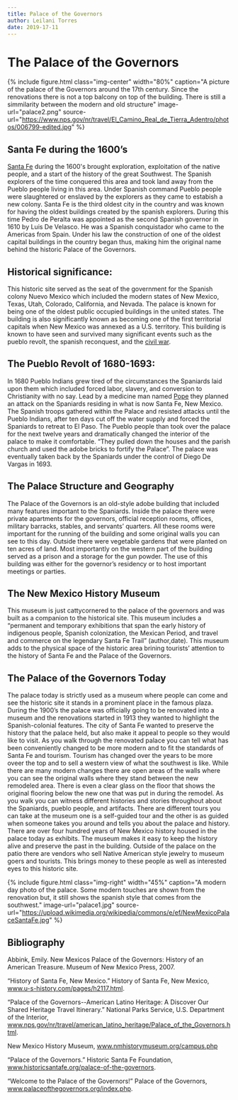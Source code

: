 ```yaml
---
title: Palace of the Governors 
author: Leilani Torres
date: 2019-17-11
---
```



# The Palace of the Governors 

{% include figure.html
  class="img-center"
  width="80%"
  caption="A picture of the palace of the Governors around the 17th century. Since the renovations there is not a top balcony on top of the building. There is still a simmilarity between the modern and old structure"
  image-url="palace2.png"
  source-url="https://www.nps.gov/nr/travel/El_Camino_Real_de_Tierra_Adentro/photos/006799-edited.jpg"
  %}

## Santa Fe during the 1600’s 

[Santa Fe](https://www.legendsofamerica.com/nm-santafe/) during the 1600's brought exploration, exploitation of the native people, and a start of the history of the great Southwest. The Spanish explorers of the time conquered this area and took land away from the Pueblo people living in this area. Under Spanish command Pueblo people were slaughtered or enslaved by the explorers as they came to estabish a new colony. Santa Fe is the third oldest city in the country and was known for having the oldest buildings created by the spanish explorers. During this time Pedro de Peralta was appointed as the second Spanish governor in 1610 by Luis De Velasco. He was a Spanish conquistador who came to the Americas from Spain. Under his law the construction of one of the oldest capital buildings in the country began thus, making him the original name behind the historic Palace of the Governors. 

## Historical significance: 

This historic site served as the seat of the government for the Spanish colony Nuevo Mexico which included the modern states of New Mexico, Texas, Utah, Colorado, California, and Nevada. The palace is known for being one of the oldest public occupied buildings in the united states. The building is also significantly known as becoming one of the first territorial capitals when New Mexico was annexed as a U.S. territory. This building is known to have seen and survived many significant events such as the pueblo revolt, the spanish reconquest, and the [civil war](https://www.battlefields.org/learn/articles/brief-overview-american-civil-war). 

## The Pueblo Revolt of 1680-1693:

In 1680 Pueblo Indians grew tired of the circumstances the Spaniards laid upon them which included forced labor, slavery, and conversion to Christianity with no say. Lead by a medicine man named [Pope](https://www.indigenouspeople.net/pope.htm) they planned an attack on the Spaniards residing in what is now Santa Fe, New Mexico. The Spanish troops gathered within the Palace and resisted attacks until the Pueblo Indians, after ten days cut off the water supply and forced the Spaniards to retreat to El Paso. The Pueblo people than took over the palace for the next twelve years and dramatically changed the interior of the palace to make it comfortable. “They pulled down the houses and the parish church and used the adobe bricks to fortify the Palace”. The palace was eventually taken back by the Spaniards under the control of Diego De Vargas in 1693. 

## The Palace Structure and Geography

The Palace of the Governors is an old-style adobe building that included many features important to the Spaniards. Inside the palace there were private apartments for the governors, official reception rooms, offices, military barracks, stables, and servants’ quarters. All these rooms were important for the running of the building and some original walls you can see to this day. Outside there were vegetable gardens that were planted on ten acres of land. Most importantly on the western part of the building served as a prison and a storage for the gun powder. The use of this building was either for the governor’s residency or to host important meetings or parties.

## The New Mexico History Museum

This museum is just cattycornered to the palace of the governors and was built as a companion to the historical site. This museum includes a “permanent and temporary exhibitions that span the early history of indigenous people, Spanish colonization, the Mexican Period, and travel and commerce on the legendary Santa Fe Trail” (author,date). This museum adds to the physical space of the historic area brining tourists’ attention to the history of Santa Fe and the Palace of the Governors.  

## The Palace of the Governors Today

The palace today is strictly used as a museum where people can come and see the historic site it stands in a prominent place in the famous plaza. During the 1900’s the palace was officially going to be renovated into a museum and the renovations started in 1913 they wanted to highlight the Spanish-colonial features. The city of Santa Fe wanted to preserve the history that the palace held, but also make it appeal to people so they would like to visit. As you walk through the renovated palace you can tell what has been conveniently changed to be more modern and to fit the standards of Santa Fe and tourism. Tourism has changed over the years to be more oveer the top and to sell a western view of what the southwest is like. While there are many modern changes there are open areas of the walls where you can see the original walls where they stand between the new remodeled area. There is even a clear glass on the floor that shows the original flooring below the new one that was put in during the remodel. As you walk you can witness different histories and stories throughout about the Spaniards, pueblo people, and artifacts. There are different tours you can take at the museum one is a self-guided tour and the other is as guided when someone takes you around and tells you about the palace and history. There are over four hundred years of New Mexico history housed in the palace today as exhibits. The museum makes it easy to keep the history alive and preserve the past in the building. Outside of the palace on the patio there are vendors who sell Native American style jewelry to museum goers and tourists. This brings money to these people as well as interested eyes to this historic site. 

{% include figure.html
  class="img-right"
  width="45%"
  caption="A modern day photo of the palace. Some modern touches are shown from the renovation but, it still shows the spanish style that comes from the southwest."
  image-url="palace1.jpg"
  source-url="https://upload.wikimedia.org/wikipedia/commons/e/ef/NewMexicoPalaceSantaFe.jpg"
%}

## Bibliography

Abbink, Emily. New Mexicos Palace of the Governors: History of an American Treasure. Museum of New Mexico Press, 2007.

“History of Santa Fe, New Mexico.” History of Santa Fe, New Mexico, www.u-s-history.com/pages/h2117.html.

“Palace of the Governors--American Latino Heritage: A Discover Our Shared Heritage Travel Itinerary.” National Parks Service, U.S. Department of the Interior, www.nps.gov/nr/travel/american_latino_heritage/Palace_of_the_Governors.html.

New Mexico History Museum, www.nmhistorymuseum.org/campus.php

“Palace of the Governors.” Historic Santa Fe Foundation, www.historicsantafe.org/palace-of-the-governors.

“Welcome to the Palace of the Governors!” Palace of the Governors, www.palaceofthegovernors.org/index.php.

